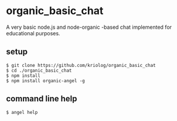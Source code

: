 # organic_basic_chat

A very basic node.js and node-organic -based chat implemented for educational purposes.

## setup

    $ git clone https://github.com/kriolog/organic_basic_chat
    $ cd ./organic_basic_chat
    $ npm install
    $ npm install organic-angel -g

## command line help

    $ angel help
